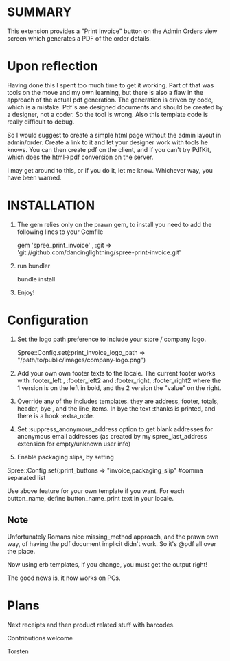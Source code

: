 SUMMARY
=======

This extension provides a "Print Invoice" button on the Admin Orders view screen which generates a PDF of the order details.

Upon reflection
===============

Having done this I spent too much time to get it working. Part of that was tools on the move and my own 
learning, but there is also a flaw in the approach of the actual pdf generation. 
The generation is driven by code, which is a mistake. Pdf's are designed documents and should be created by a designer, not a coder. So the tool is wrong. Also this template code is really difficult to debug.

So I would suggest to create a simple html page without the admin layout in admin/order. Create a link to it and let your designer work with tools he knows. You can then create pdf on the client, and if you can't try PdfKit, which does the html->pdf conversion on the server.

I may get around to this, or if you do it, let me know. Whichever way, you have been warned.
 
INSTALLATION
============

1. The gem relies only on the prawn gem, to install you need to add the following lines to your Gemfile

    gem 'spree_print_invoice' , :git => 'git://github.com/dancinglightning/spree-print-invoice.git'

2. run bundler

    bundle install
  
3. Enjoy!

 
Configuration
==============

1. Set the logo path preference to include your store / company logo.

    Spree::Config.set(:print_invoice_logo_path => "/path/to/public/images/company-logo.png")

2. Add your own own footer texts to the locale. The current footer works with :footer_left , :footer_left2 and :footer_right, :footer_right2 where the 1 version is on the left in bold, and the 2 version the "value" on the right.

3. Override any of the includes templates. they are address, footer, totals, header, bye , and the line_items. In bye the text :thanks is printed, and there is a hook :extra_note.

4. Set :suppress_anonymous_address option to get blank addresses for anonymous email addresses (as created by my spree_last_address extension for empty/unknown user info)

5. Enable packaging slips, by setting 

  Spree::Config.set(:print_buttons => "invoice,packaging_slip"  #comma separated list

 Use above feature for your own template if you want. For each button_name, define button_name_print text in your locale.

Note
-----
Unfortunately Romans nice missing_method approach, and the prawn own way, of having the pdf document implicit didn't work. So it's @pdf all over the place.

Now using erb templates, if you change, you must get the output right!

The good news is, it now works on PCs.

Plans
=====
Next receipts and then product related stuff with barcodes.


Contributions welcome

Torsten